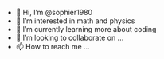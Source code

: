 - 👋 Hi, I’m @sophier1980
- 👀 I’m interested in math and physics   
- 🌱 I’m currently learning more about coding 
- 💞️ I’m looking to collaborate on ...
- 📫 How to reach me ...

<!---
sophier1980/sophier1980 is a ✨ special ✨ repository because its `README.md` (this file) appears on your GitHub profile.
You can click the Preview link to take a look at your changes.
--->
